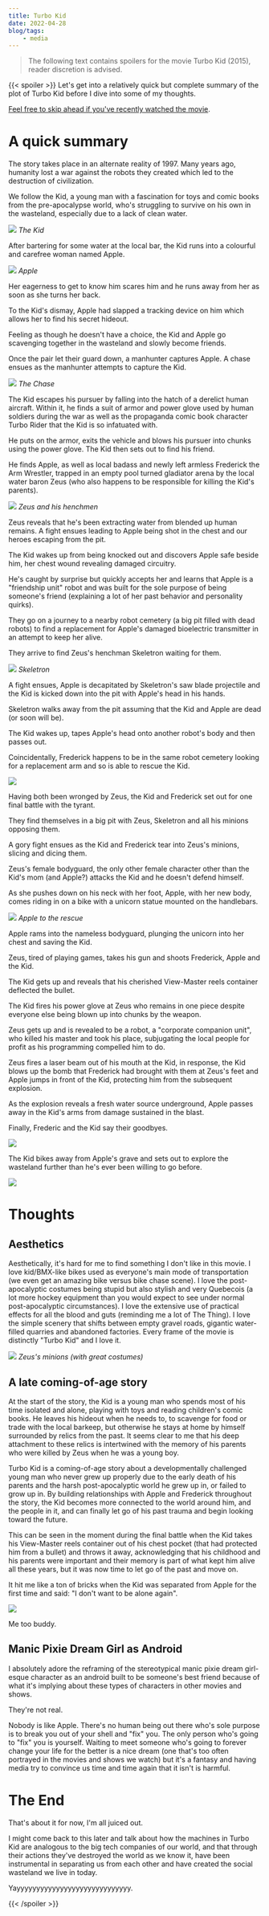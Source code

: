 ```yaml
---
title: Turbo Kid
date: 2022-04-28
blog/tags:
    - media
---
```


> The following text contains spoilers for the movie Turbo Kid (2015), reader discretion is advised.

<!--more-->

{{< spoiler >}}
Let's get into a relatively quick but complete summary of the plot of Turbo Kid before I dive into some of my thoughts.


[Feel free to skip ahead if you've recently watched the movie](#thoughts).



# A quick summary

The story takes place in an alternate reality of 1997. Many years ago, humanity lost a war against the robots they created which led to the destruction of civilization.

We follow the Kid, a young man with a fascination for toys and comic books from the pre-apocalypse world, who's struggling to survive on his own in the wasteland, especially due to a lack of clean water.

![](turbo_kid.png)
_The Kid_

After bartering for some water at the local bar, the Kid runs into a colourful and carefree woman named Apple.

![](apple.png)
_Apple_

Her eagerness to get to know him scares him and he runs away from her as soon as she turns her back.

To the Kid's dismay, Apple had slapped a tracking device on him which allows her to find his secret hideout.

Feeling as though he doesn't have a choice, the Kid and Apple go scavenging together in the wasteland and slowly become friends.

Once the pair let their guard down, a manhunter captures Apple. A chase ensues as the manhunter attempts to capture the Kid.

![](chase.png)
_The Chase_

The Kid escapes his pursuer by falling into the hatch of a derelict human aircraft. Within it, he finds a suit of armor and power glove used by human soldiers during the war as well as the propaganda comic book character Turbo Rider that the Kid is so infatuated with.

He puts on the armor, exits the vehicle and blows his pursuer into chunks using the power glove. The Kid then sets out to find his friend.

He finds Apple, as well as local badass and newly left armless Frederick the Arm Wrestler, trapped in an empty pool turned gladiator arena by the local water baron Zeus (who also happens to be responsible for killing the Kid's parents).

![](podium.png)
_Zeus and his henchmen_

Zeus reveals that he's been extracting water from blended up human remains. A fight ensues leading to Apple being shot in the chest and our heroes escaping from the pit.

The Kid wakes up from being knocked out and discovers Apple safe beside him, her chest wound revealing damaged circuitry.

He's caught by surprise but quickly accepts her and learns that Apple is a "friendship unit" robot and was built for the sole purpose of being someone's friend (explaining a lot of her past behavior and personality quirks).

They go on a journey to a nearby robot cemetery (a big pit filled with dead robots) to find a replacement for Apple's damaged bioelectric transmitter in an attempt to keep her alive.

They arrive to find Zeus's henchman Skeletron waiting for them.

![](skeletron.png)
_Skeletron_

A fight ensues, Apple is decapitated by Skeletron's saw blade projectile and the Kid is kicked down into the pit with Apple's head in his hands.

Skeletron walks away from the pit assuming that the Kid and Apple are dead (or soon will be).

The Kid wakes up, tapes Apple's head onto another robot's body and then passes out.

Coincidentally, Frederick happens to be in the same robot cemetery looking for a replacement arm and so is able to rescue the Kid.

![](frederick.png)

Having both been wronged by Zeus, the Kid and Frederick set out for one final battle with the tyrant.

They find themselves in a big pit with Zeus, Skeletron and all his minions opposing them.

A gory fight ensues as the Kid and Frederick tear into Zeus's minions, slicing and dicing them.

Zeus's female bodyguard, the only other female character other than the Kid's mom (and Apple?) attacks the Kid and he doesn't defend himself.

As she pushes down on his neck with her foot, Apple, with her new body, comes riding in on a bike with a unicorn statue mounted on the handlebars.

![](unicorn.png)
_Apple to the rescue_

Apple rams into the nameless bodyguard, plunging the unicorn into her chest and saving the Kid.

Zeus, tired of playing games, takes his gun and shoots Frederick, Apple and the Kid.

The Kid gets up and reveals that his cherished View-Master reels container deflected the bullet.

The Kid fires his power glove at Zeus who remains in one piece despite everyone else being blown up into chunks by the weapon.

Zeus gets up and is revealed to be a robot, a "corporate companion unit", who killed his master and took his place, subjugating the local people for profit as his programming compelled him to do.

Zeus fires a laser beam out of his mouth at the Kid, in response, the Kid blows up the bomb that Frederick had brought with them at Zeus's feet and Apple jumps in front of the Kid, protecting him from the subsequent explosion.

As the explosion reveals a fresh water source underground, Apple passes away in the Kid's arms from damage sustained in the blast.

Finally, Frederic and the Kid say their goodbyes.

![](goodbyes.png)

The Kid bikes away from Apple's grave and sets out to explore the wasteland further than he's ever been willing to go before.

![](end.png)

# Thoughts

## Aesthetics

Aesthetically, it's hard for me to find something I don't like in this movie. I love kid/BMX-like bikes used as everyone's main mode of transportation (we even get an amazing bike versus bike chase scene). I love the post-apocalyptic costumes being stupid but also stylish and very Quebecois (a lot more hockey equipment than you would expect to see under normal post-apocalyptic circumstances). I love the extensive use of practical effects for all the blood and guts (reminding me a lot of The Thing). I love the simple scenery that shifts between empty gravel roads, gigantic water-filled quarries and abandoned factories. Every frame of the movie is distinctly "Turbo Kid" and I love it.

![](crowd.png)
_Zeus's minions (with great costumes)_

## A late coming-of-age story

At the start of the story, the Kid is a young man who spends most of his time isolated and alone, playing with toys and reading children's comic books. He leaves his hideout when he needs to, to scavenge for food or trade with the local barkeep, but otherwise he stays at home by himself surrounded by relics from the past. It seems clear to me that his deep attachment to these relics is intertwined with the memory of his parents who were killed by Zeus when he was a young boy.

Turbo Kid is a coming-of-age story about a developmentally challenged young man who never grew up properly due to the early death of his parents and the harsh post-apocalyptic world he grew up in, or failed to grow up in. By building relationships with Apple and Frederick throughout the story, the Kid becomes more connected to the world around him, and the people in it, and can finally let go of his past trauma and begin looking toward the future.

This can be seen in the moment during the final battle when the Kid takes his View-Master reels container out of his chest pocket (that had protected him from a bullet) and throws it away, acknowledging that his childhood and his parents were important and their memory is part of what kept him alive all these years, but it was now time to let go of the past and move on.

It hit me like a ton of bricks when the Kid was separated from Apple for the first time and said: "I don't want to be alone again".

![](walk.png)

Me too buddy.


## Manic Pixie Dream Girl as Android

I absolutely adore the reframing of the stereotypical manic pixie dream girl-esque character as an android built to be someone's best friend because of what it's implying about these types of characters in other movies and shows.

They're not real.

Nobody is like Apple. There's no human being out there who's sole purpose is to break you out of your shell and "fix" you. The only person who's going to "fix" you is yourself. Waiting to meet someone who's going to forever change your life for the better is a nice dream (one that's too often portrayed in the movies and shows we watch) but it's a fantasy and having media try to convince us time and time again that it isn't is harmful.


# The End

That's about it for now, I'm all juiced out.

I might come back to this later and talk about how the machines in Turbo Kid are analogous to the big tech companies of our world, and that through their actions they've destroyed the world as we know it, have been instrumental in separating us from each other and have created the social wasteland we live in today.

Yayyyyyyyyyyyyyyyyyyyyyyyyyyyyy.


{{< /spoiler >}}